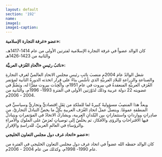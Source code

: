 ```yaml
---
layout: default
section: '192'
name:
image1: 
image1-caption: 
---
```

**عضو «غرفة التجارة الإسلامية»:**

كان الوالد عضواً في غرفة التجارة الإسلامية لفترتين الأولى من عام 1414-1417هـ، والثانية من 1423-1426هـ

**نائبُ رئيسِ «اتِّحادِ الغُرَفِ العربيَّة»:**

شغل الوالدُ عامَ 2004م منصبَ نائبِ رئيسِ مجلسِ الاتحادِ العالميِّ لغرفِ التجارةِ والصناعةِ والزراعةِ للبلادِ العربيَّةِ الذي تأسَّس بناءً على قرار اتخذته الدورةُ الثانية لمؤتمر الغُرَفِ العربيَّةِ المنعقدةُ في بيروت في عام 1951م، واتُّخِذَت بيروت مقرًّا له، ويَضُمُّ في عضويته 22 دولة عربية وذلك لدَوْرَتين الأولى في الفترةِ 1993- 1996م، والثانية من 2004 - 2006م.

ويعدُّ هذا المنصِبُ مسؤوليةً كبيرةً لما للملكةِ من ثِقَلٍ اقتصاديٍّ وتجاريٍّ وسياسيٍّ في المنطقةِ عمومًا. ويتصلُ عملُ اتحادِ الغُرَف العربيةِ بكلِّ ما يخصُّ التبادلَ التجاريَّ، من صادِراتٍ ووارِداتٍ واستثماراتٍ بين البُلدانِ العربية، ويشاركُ الاتحادُ في المؤتمراتِ ويتبادلُ فيها الاقتراحاتِ والرؤى والأفكارَ، ثم يخلُصُ إلى توصياتٍ تُعرَضُ على الملوكِ والأمراءِ والرؤساءِ في العالمِ العربيِّ، للدراسةِ والإقرارِ.

**عضو «اتحاد غرف دول مجلس التعاون الخليجي»:**

كان الوالد حفظه الله عضواً في اتحاد غرف دول مجلس التعاون الخليجي في الفترة من عام 1990- 1998م، وكذلك من عام 2004 - 2006م. 
